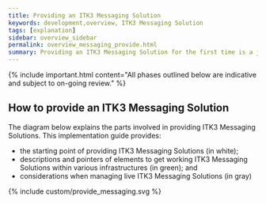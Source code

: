 ```yaml
---
title: Providing an ITK3 Messaging Solution
keywords: development,overview, ITK3 Messaging Solution
tags: [explanation]
sidebar: overview_sidebar
permalink: overview_messaging_provide.html
summary: Providing an ITK3 Messaging Solution for the first time is a journey. This page explains a starting point of the work involved in providing an ITK3 Messaging Solution.
---
```


{% include important.html content="All phases outlined below are indicative and subject to on-going review." %}

	
## How to provide an ITK3 Messaging Solution ##

The diagram below explains the parts involved in providing ITK3 Messaging Solutions. This implementation guide provides:
- the starting point of providing ITK3 Messaging Solutions (in white);
- descriptions and pointers of elements to get working ITK3 Messaging Solutions  within various infrastructures (in green); and
- considerations when managing live ITK3 Messaging Solutions (in gray)

{% include custom/provide_messaging.svg %}




